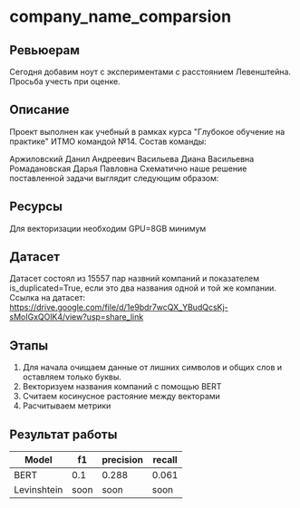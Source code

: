 # company_name_comparsion
## Ревьюерам
Сегодня добавим ноут с экспериментами с расстоянием Левенштейна. Просьба учесть при оценке.

## Описание
Проект выполнен как учебный в рамках курса "Глубокое обучение на практике" ИТМО командой №14. Состав команды:

Аржиловский Данил Андреевич
Васильева Диана Васильевна
Ромадановская Дарья Павловна
Схематично наше решение поставленной задачи выглядит следующим образом:

## Ресурсы
Для векторизации необходим GPU=8GB минимум

## Датасет
Датасет состоял из 15557 пар назвний компаний и показателем is_duplicated=True, если это два названия одной и той же компании.
Ссылка на датасет: https://drive.google.com/file/d/1e9bdr7wcQX_YBudQcsKj-sMoIGxQOlK4/view?usp=share_link

## Этапы 
1. Для начала очищаем данные от лишних символов и общих слов и оставляем только буквы.
2. Векторизуем названия компаний с помощью BERT
3. Считаем косинусное растояние между векторами
4. Расчитываем метрики

## Результат работы
| Model  | f1 | precision | recall |
| ------------- | ------------- | ------------- | ------------- |
| BERT  | 0.1 | 0.288 | 0.061  |
| Levinshtein  | soon | soon | soon |
